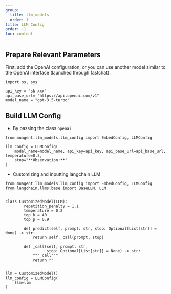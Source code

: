 ```yaml
---
group:
  title: llm_models
  order: 1
title: LLM Config
order: -1
toc: content
---
```


## Prepare Relevant Parameters
First, add the OpenAI configuration, or you can use another model similar to the OpenAI interface (launched through fastchat).
```
import os, sys

api_key = "sk-xxx"
api_base_url= "https://api.openai.com/v1"
model_name = "gpt-3.5-turbo"
```


## Build LLM Config
- By passing the class `openai`

```
from muagent.llm_models.llm_config import EmbedConfig, LLMConfig

llm_config = LLMConfig(
    model_name=model_name, api_key=api_key, api_base_url=api_base_url, temperature=0.3,
    stop="**Observation:**"
)
```


- Customizing and inputting langchain LLM
```
from muagent.llm_models.llm_config import EmbedConfig, LLMConfig
from langchain.llms.base import BaseLLM, LLM


class CustomizedModel(LLM):
        repetition_penalty = 1.1
        temperature = 0.2
        top_k = 40
        top_p = 0.9
        
        def predict(self, prompt: str, stop: Optional[List[str]] = None) -> str:
            return self._call(prompt, stop)

        def _call(self, prompt: str,
                  stop: Optional[List[str]] = None) -> str:
            """_call"""
            return ""


llm = CustomizedModel()
llm_config = LLMConfig(
    llm=llm
)
```
